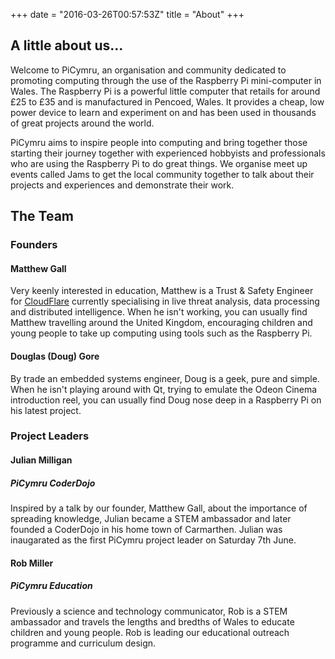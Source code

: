 +++
date = "2016-03-26T00:57:53Z"
title = "About"
+++

## A little about us...
Welcome to PiCymru, an organisation and community dedicated to promoting computing through the use of the Raspberry Pi mini-computer in Wales. The Raspberry Pi is a powerful little computer that retails for around £25 to £35 and is manufactured in Pencoed, Wales. It provides a cheap, low power device to learn and experiment on and has been used in thousands of great projects around the world.

PiCymru aims to inspire people into computing and bring together those starting their journey together with experienced hobbyists and professionals who are using the Raspberry Pi to do great things. We organise meet up events called Jams to get the local community together to talk about their projects and experiences and demonstrate their work.

## The Team
### Founders
#### Matthew Gall
Very keenly interested in education, Matthew is a Trust & Safety Engineer for [CloudFlare](https://cloudflare.com) currently specialising in live threat analysis, data processing and distributed intelligence. When he isn't working, you can usually find Matthew travelling around the United Kingdom, encouraging children and young people to take up computing using tools such as the Raspberry Pi.

#### Douglas (Doug) Gore
By trade an embedded systems engineer, Doug is a geek, pure and simple. When he isn't playing around with Qt, trying to emulate the Odeon Cinema introduction reel, you can usually find Doug nose deep in a Raspberry Pi on his latest project.

### Project Leaders
#### Julian Milligan
##### PiCymru CoderDojo
Inspired by a talk by our founder, Matthew Gall, about the importance of spreading knowledge, Julian became a STEM ambassador and later founded a CoderDojo in his home town of Carmarthen. Julian was inaugarated as the first PiCymru project leader on Saturday 7th June.

#### Rob Miller
##### PiCymru Education
Previously a science and technology communicator, Rob is a STEM ambassador and travels the lengths and bredths of Wales to educate children and young people. Rob is leading our educational outreach programme and curriculum design.